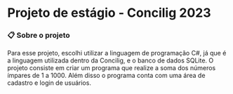 ﻿# Projeto de estágio - Concilig 2023

### 📋 Sobre o projeto
Para esse projeto, escolhi utilizar a linguagem de programação C#, já que é a linguagem utilizada dentro da Concilig, e o banco de dados SQLite. O projeto consiste em criar um programa que realize a soma dos números ímpares de 1 a 1000. Além disso o programa conta com uma área de cadastro e login de usuários.
